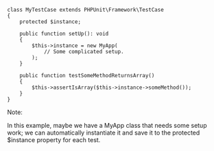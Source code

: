 <pre><code class="hljs lang-php" style="max-height: none;">class MyTestCase extends PHPUnit\Framework\TestCase
{
    protected $instance;

    public function setUp(): void
    {
        $this->instance = new MyApp(
            // Some complicated setup.
        );
    }

    public function testSomeMethodReturnsArray()
    {
        $this->assertIsArray($this->instance->someMethod());
    }
}</code></pre>

Note:

In this example, maybe we have a MyApp class that needs some setup work; we can automatically instantiate it and save it to the protected $instance property for each test.
